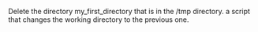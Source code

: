 Delete the directory my_first_directory that is in the /tmp directory.
a script that changes the working directory to the previous one.
